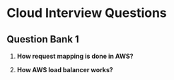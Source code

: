 # Cloud Interview Questions
## Question Bank 1

1. <strong>How request mapping is done in AWS?</strong><br/>

1. <strong>How AWS load balancer works?</strong><br/>